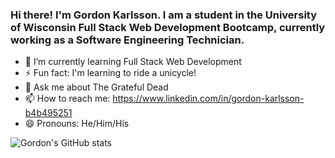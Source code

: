 ### Hi there! I'm Gordon Karlsson. I am a student in the University of Wisconsin Full Stack Web Development Bootcamp, currently working as a Software Engineering Technician.

- 🌱 I’m currently learning Full Stack Web Development
- ⚡ Fun fact: I'm learning to ride a unicycle!
- 💬 Ask me about The Grateful Dead
- 📫 How to reach me: https://www.linkedin.com/in/gordon-karlsson-b4b495251
- 😄 Pronouns: He/Him/His

![Gordon's GitHub stats](https://github-readme-stats.vercel.app/api?username=gpkarlsson)
<!--
**gpkarlsson/gpkarlsson** is a ✨ _special_ ✨ repository because its `README.md` (this file) appears on your GitHub profile.

Here are some ideas to get you started:

- 🔭 I’m currently working on ...

- 👯 I’m looking to collaborate on ...
- 🤔 I’m looking for help with ...




-->
